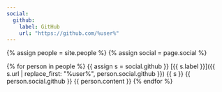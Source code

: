 ```yaml
---
social:
  github:
    label: GitHub
    url: "https://github.com/%user%"
---
```

{% assign people = site.people %}
{% assign social = page.social %}

{% for person in people %}
  {{ assign s = social.github }}
  [{{ s.label }}]({{ s.url | replace_first: "%user%", person.social.github }})
  {{ s }}
  {{ person.social.github }}
  {{ person.content }}
{% endfor %}
